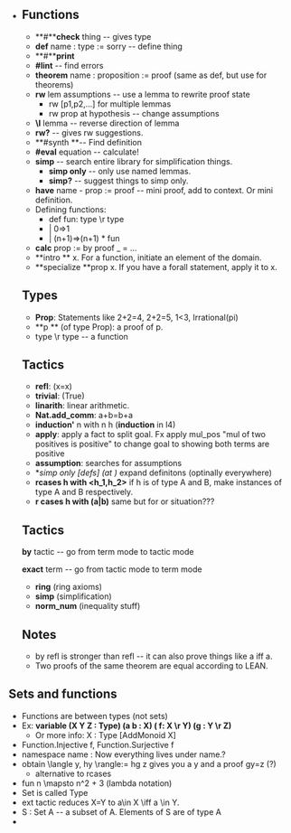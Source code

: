 * ## **Functions**

  * **#****check** thing -- gives type
  * **def** name : type := sorry -- define thing
  * **#****print**
  * **#lint** -- find errors
  * **theorem** name : proposition := proof (same as def, but use for theorems)
  * **rw** lem assumptions -- use a lemma to rewrite proof state
    * rw [p1,p2,...] for multiple lemmas
    * rw prop at hypothesis -- change assumptions
  * **\l** lemma -- reverse direction of lemma
  * **rw?** -- gives rw suggestions.
  * **#synth **-- Find definition
  * **#eval** equation -- calculate!
  * **simp** -- search entire library for simplification things. 
    * **simp only** -- only use named lemmas.
    * **simp?** -- suggest things to simp only.
  * **have** name - prop := proof -- mini proof, add to context. Or mini definition.
  * Defining functions:
    * def fun: type \r type
    * | 0=>1
    * | (n+1)=>(n+1) * fun
  * **calc** prop := by proof _ = ...
  * **intro ** x. For a function, initiate an element of the domain.
  * **specialize **prop x. If you have a forall statement, apply it to x.

  ## Types

  * **Prop**: Statements like 2+2=4, 2+2=5, 1<3, Irrational(pi)
  * **p ** (of type Prop): a proof of p.
  * type \r type -- a function

  ## Tactics

  * **refl**: (x=x)
  * **trivial**: (True)
  * **linarith**: linear arithmetic.
  * **Nat.add_comm**: a+b=b+a
  * **induction'** n with n h (**induction** in l4)
  * **apply**: apply a fact to split goal. Fx apply mul_pos "mul of two positives is positive" to change goal to showing both terms are positive
  * **assumption**: searches for assumptions
  * **simp only [defs] (at *)** expand definitons (optinally everywhere)
  * **rcases h with <h_1,h_2>** if h is of type A and B, make instances of type A and B respectively.
  * **r cases h with (a|b)** same but for or situation???

  ## Tactics

  **by** tactic -- go from term mode to tactic mode

  **exact** term -- go from tactic mode to term mode

  * **ring** (ring axioms)
  * **simp** (simplification)
  * **norm_num** (inequality stuff)

  ## Notes

  * by refl is stronger than refl -- it can also prove things like a iff a.
  * Two proofs of the same theorem are equal according to LEAN.

## Sets and functions

* Functions are between types (not sets)
* Ex: **variable (X Y Z : Type)  (a b : X) ( f: X \r Y) (g : Y \r Z)**
  * Or more info: X : Type [AddMonoid X]
* Function.Injective f, Function.Surjective f
* namespace name : Now everything lives under name.?
* obtain \langle y, hy \rangle:= hg z gives you a y and a proof gy=z (?)
  * alternative to rcases
* fun n \mapsto n^2 + 3 (lambda notation)
* Set is called Type
* ext tactic reduces X=Y to a\in X \iff a \in Y.
* S : Set A -- a subset of A. Elements of S are of type A
* 